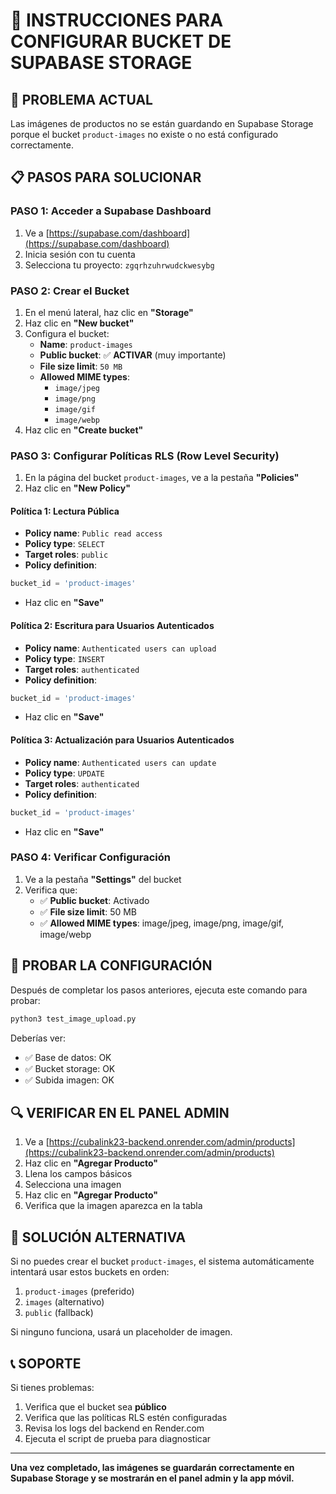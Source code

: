 # 🔧 INSTRUCCIONES PARA CONFIGURAR BUCKET DE SUPABASE STORAGE

## 🎯 PROBLEMA ACTUAL
Las imágenes de productos no se están guardando en Supabase Storage porque el bucket `product-images` no existe o no está configurado correctamente.

## 📋 PASOS PARA SOLUCIONAR

### PASO 1: Acceder a Supabase Dashboard
1. Ve a [https://supabase.com/dashboard](https://supabase.com/dashboard)
2. Inicia sesión con tu cuenta
3. Selecciona tu proyecto: `zgqrhzuhrwudckwesybg`

### PASO 2: Crear el Bucket
1. En el menú lateral, haz clic en **"Storage"**
2. Haz clic en **"New bucket"**
3. Configura el bucket:
   - **Name**: `product-images`
   - **Public bucket**: ✅ **ACTIVAR** (muy importante)
   - **File size limit**: `50 MB`
   - **Allowed MIME types**: 
     - `image/jpeg`
     - `image/png`
     - `image/gif`
     - `image/webp`
4. Haz clic en **"Create bucket"**

### PASO 3: Configurar Políticas RLS (Row Level Security)
1. En la página del bucket `product-images`, ve a la pestaña **"Policies"**
2. Haz clic en **"New Policy"**

#### Política 1: Lectura Pública
- **Policy name**: `Public read access`
- **Policy type**: `SELECT`
- **Target roles**: `public`
- **Policy definition**:
```sql
bucket_id = 'product-images'
```
- Haz clic en **"Save"**

#### Política 2: Escritura para Usuarios Autenticados
- **Policy name**: `Authenticated users can upload`
- **Policy type**: `INSERT`
- **Target roles**: `authenticated`
- **Policy definition**:
```sql
bucket_id = 'product-images'
```
- Haz clic en **"Save"**

#### Política 3: Actualización para Usuarios Autenticados
- **Policy name**: `Authenticated users can update`
- **Policy type**: `UPDATE`
- **Target roles**: `authenticated`
- **Policy definition**:
```sql
bucket_id = 'product-images'
```
- Haz clic en **"Save"**

### PASO 4: Verificar Configuración
1. Ve a la pestaña **"Settings"** del bucket
2. Verifica que:
   - ✅ **Public bucket**: Activado
   - ✅ **File size limit**: 50 MB
   - ✅ **Allowed MIME types**: image/jpeg, image/png, image/gif, image/webp

## 🧪 PROBAR LA CONFIGURACIÓN

Después de completar los pasos anteriores, ejecuta este comando para probar:

```bash
python3 test_image_upload.py
```

Deberías ver:
- ✅ Base de datos: OK
- ✅ Bucket storage: OK  
- ✅ Subida imagen: OK

## 🔍 VERIFICAR EN EL PANEL ADMIN

1. Ve a [https://cubalink23-backend.onrender.com/admin/products](https://cubalink23-backend.onrender.com/admin/products)
2. Haz clic en **"Agregar Producto"**
3. Llena los campos básicos
4. Selecciona una imagen
5. Haz clic en **"Agregar Producto"**
6. Verifica que la imagen aparezca en la tabla

## 🚨 SOLUCIÓN ALTERNATIVA

Si no puedes crear el bucket `product-images`, el sistema automáticamente intentará usar estos buckets en orden:
1. `product-images` (preferido)
2. `images` (alternativo)
3. `public` (fallback)

Si ninguno funciona, usará un placeholder de imagen.

## 📞 SOPORTE

Si tienes problemas:
1. Verifica que el bucket sea **público**
2. Verifica que las políticas RLS estén configuradas
3. Revisa los logs del backend en Render.com
4. Ejecuta el script de prueba para diagnosticar

---

**Una vez completado, las imágenes se guardarán correctamente en Supabase Storage y se mostrarán en el panel admin y la app móvil.**